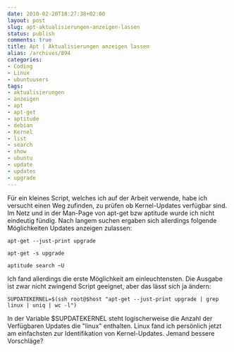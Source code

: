 ```yaml
---
date: 2010-02-20T18:27:38+02:00
layout: post
slug: apt-aktualisierungen-anzeigen-lassen
status: publish
comments: true
title: Apt | Aktualisierungen anzeigen lassen
alias: /archives/894
categories:
- Coding
- Linux
- ubuntuusers
tags:
- aktualisierungen
- anzeigen
- apt
- apt-get
- aptitude
- debian
- Kernel
- list
- search
- show
- ubuntu
- update
- updates
- upgrade
---
```


Für ein kleines Script, welches ich auf der Arbeit verwende, habe ich versucht einen Weg zufinden, zu prüfen ob Kernel-Updates verfügbar sind. Im Netz und in der Man-Page von apt-get bzw aptitude wurde ich nicht eindeutig fündig. Nach langem suchen ergaben sich allerdings folgende Möglichkeiten Updates anzeigen zulassen:

```
apt-get --just-print upgrade
```


```
apt-get -s upgrade
```


```
aptitude search ~U
```


Ich fand allerdings die erste Möglichkeit am einleuchtensten.
Die Ausgabe ist zwar nicht zwingend Script geeignet, aber das lässt sich ja ändern:



    SUPDATEKERNEL=$(ssh root@$host "apt-get --just-print upgrade | grep linux | uniq | wc -l")



In der Variable $SUPDATEKERNEL steht logischerweise die Anzahl der Verfügbaren Updates die "linux" enthalten. Linux fand ich persönlich jetzt am einfachsten zur Identifikation von Kernel-Updates. Jemand bessere Vorschläge?

